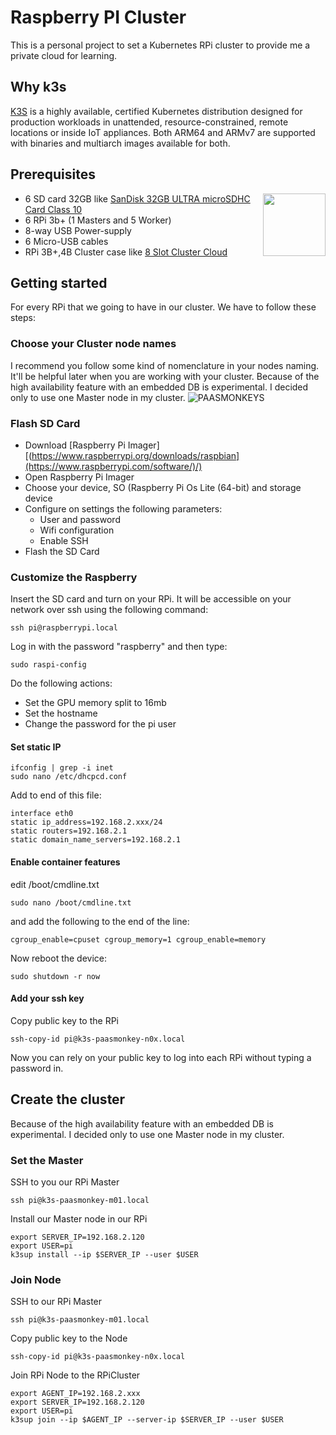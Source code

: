 # Raspberry PI Cluster

This is a personal project to set a Kubernetes RPi cluster to provide me a private cloud for learning.

## Why k3s
[K3S](https://k3s.io/) is a highly available, certified Kubernetes distribution designed for production workloads in unattended, resource-constrained, remote locations or inside IoT appliances. Both ARM64 and ARMv7 are supported with binaries and multiarch images available for both.

## Prerequisites
<img align="right" width="100" height="100" src="images/cluster-draft.jpg">

* 6 SD card 32GB like [SanDisk 32GB ULTRA microSDHC Card Class 10](https://www.amazon.com/gp/product/B007JTKLEK/ref=as_li_tl?ie=UTF8&camp=1789&creative=9325&creativeASIN=B007JTKLEK&linkCode=as2&tag=alexellisuk-20&linkId=72069d86b6c70e1dc49c2f0ce35f08ef)
* 6 RPi 3b+ (1 Masters and 5 Worker)
* 8-way USB Power-supply
* 6 Micro-USB cables
* RPi 3B+,4B Cluster case like [8 Slot Cluster Cloud](https://www.ebay.de/itm/8-Slot-Cluster-Cloud-For-Raspberry-Pi-4B-3B-and-other-single-board-computers/123315692330?hash=item1cb630232a:m:mgb2CCUuG3V2u1RKG3BDyGg&var=423715705189)

## Getting started
For every RPi that we going to have in our cluster. We have to follow these steps:

### Choose your Cluster node names
I recommend you follow some kind of nomenclature in your nodes naming. It'll be helpful later when you are working with your cluster.
Because of the high availability feature with an embedded DB is experimental. I decided only to use one Master node in my cluster.
![PAASMONKEYS](images/cluster.png)

### Flash SD Card
* Download [Raspberry Pi Imager][(https://www.raspberrypi.org/downloads/raspbian](https://www.raspberrypi.com/software/)/)
* Open Raspberry Pi Imager
* Choose your device, SO (Raspberry Pi Os Lite (64-bit) and storage device
* Configure on settings the following parameters:
  * User and password
  * Wifi configuration
  * Enable SSH
* Flash the SD Card

### Customize the Raspberry
Insert the SD card and turn on your RPi. It will be accessible on your network over ssh using the following command:
```
ssh pi@raspberrypi.local
```
Log in with the password "raspberry" and then type:
```
sudo raspi-config
```
Do the following actions:
* Set the GPU memory split to 16mb
* Set the hostname
* Change the password for the pi user

#### Set static IP
```
ifconfig | grep -i inet
sudo nano /etc/dhcpcd.conf
```
Add to end of this file:
```
interface eth0
static ip_address=192.168.2.xxx/24
static routers=192.168.2.1
static domain_name_servers=192.168.2.1
```
#### Enable container features
edit /boot/cmdline.txt 
```
sudo nano /boot/cmdline.txt
```
and add the following to the end of the line:
```
cgroup_enable=cpuset cgroup_memory=1 cgroup_enable=memory
```
Now reboot the device:
```
sudo shutdown -r now
```

#### Add your ssh key
Copy public key to the RPi
```
ssh-copy-id pi@k3s-paasmonkey-n0x.local
```
Now you can rely on your public key to log into each RPi without typing a password in.

## Create the cluster
Because of the high availability feature with an embedded DB is experimental. I decided only to use one Master node in my cluster.

### Set the Master
SSH to you our RPi Master
```
ssh pi@k3s-paasmonkey-m01.local
```
Install our Master node in our RPi
```
export SERVER_IP=192.168.2.120
export USER=pi
k3sup install --ip $SERVER_IP --user $USER
```

### Join Node
SSH to our RPi Master
```
ssh pi@k3s-paasmonkey-m01.local
```
Copy public key to the Node
```
ssh-copy-id pi@k3s-paasmonkey-n0x.local
```
Join RPi Node to the RPiCluster
```
export AGENT_IP=192.168.2.xxx
export SERVER_IP=192.168.2.120
export USER=pi
k3sup join --ip $AGENT_IP --server-ip $SERVER_IP --user $USER
```
